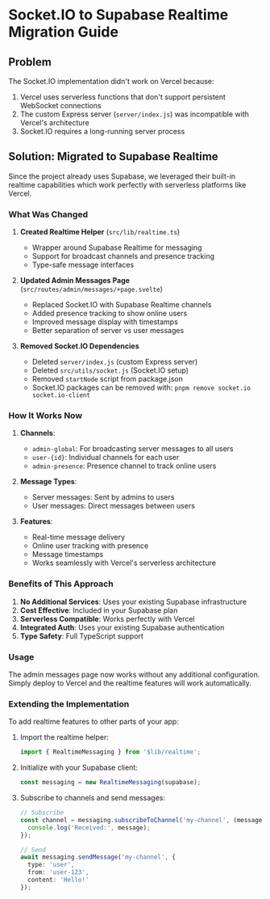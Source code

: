 # Socket.IO to Supabase Realtime Migration Guide

## Problem

The Socket.IO implementation didn't work on Vercel because:
1. Vercel uses serverless functions that don't support persistent WebSocket connections
2. The custom Express server (`server/index.js`) was incompatible with Vercel's architecture
3. Socket.IO requires a long-running server process

## Solution: Migrated to Supabase Realtime

Since the project already uses Supabase, we leveraged their built-in realtime capabilities which work perfectly with serverless platforms like Vercel.

### What Was Changed

1. **Created Realtime Helper** (`src/lib/realtime.ts`)
   - Wrapper around Supabase Realtime for messaging
   - Support for broadcast channels and presence tracking
   - Type-safe message interfaces

2. **Updated Admin Messages Page** (`src/routes/admin/messages/+page.svelte`)
   - Replaced Socket.IO with Supabase Realtime channels
   - Added presence tracking to show online users
   - Improved message display with timestamps
   - Better separation of server vs user messages

3. **Removed Socket.IO Dependencies**
   - Deleted `server/index.js` (custom Express server)
   - Deleted `src/utils/socket.js` (Socket.IO setup)
   - Removed `startNode` script from package.json
   - Socket.IO packages can be removed with: `pnpm remove socket.io socket.io-client`

### How It Works Now

1. **Channels**:
   - `admin-global`: For broadcasting server messages to all users
   - `user-{id}`: Individual channels for each user
   - `admin-presence`: Presence channel to track online users

2. **Message Types**:
   - Server messages: Sent by admins to users
   - User messages: Direct messages between users

3. **Features**:
   - Real-time message delivery
   - Online user tracking with presence
   - Message timestamps
   - Works seamlessly with Vercel's serverless architecture

### Benefits of This Approach

1. **No Additional Services**: Uses your existing Supabase infrastructure
2. **Cost Effective**: Included in your Supabase plan
3. **Serverless Compatible**: Works perfectly with Vercel
4. **Integrated Auth**: Uses your existing Supabase authentication
5. **Type Safety**: Full TypeScript support

### Usage

The admin messages page now works without any additional configuration. Simply deploy to Vercel and the realtime features will work automatically.

### Extending the Implementation

To add realtime features to other parts of your app:

1. Import the realtime helper:
   ```typescript
   import { RealtimeMessaging } from '$lib/realtime';
   ```

2. Initialize with your Supabase client:
   ```typescript
   const messaging = new RealtimeMessaging(supabase);
   ```

3. Subscribe to channels and send messages:
   ```typescript
   // Subscribe
   const channel = messaging.subscribeToChannel('my-channel', (message) => {
     console.log('Received:', message);
   });
   
   // Send
   await messaging.sendMessage('my-channel', {
     type: 'user',
     from: 'user-123',
     content: 'Hello!'
   });
   ```